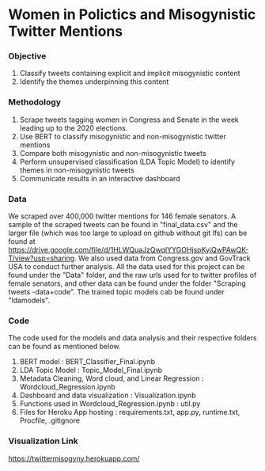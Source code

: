 # Women in Polictics and Misogynistic Twitter Mentions

### Objective
1. Classify tweets containing explicit and implicit misogynistic content 
2. Identify the themes underpinning this content

### Methodology
1. Scrape tweets tagging women in Congress and Senate in the week leading up to the 2020 elections. 
2. Use BERT to classify misogynistic and non-misogynistic twitter mentions
3. Compare both misogynistic and non-misogynistic tweets
4. Perform unsupervised classification (LDA Topic Model) to identify themes in non-misogynistic tweets
5. Communicate results in an interactive dashboard

### Data
We scraped over 400,000 twitter mentions for 146 female senators. A sample of the scraped tweets can be found in "final_data.csv" and the larger file (which was too large to upload on github without git lfs) can be found at https://drive.google.com/file/d/1HLWQuaJzQwqlYYGOHjspKyiQwPAwQK-T/view?usp=sharing. We also used data from Congress.gov and GovTrack USA to conduct further analysis.
All the data used for this project can be found under the "Data" folder, and the raw urls used for to twitter profiles of female senators, and other data can be found under the folder "Scraping tweets -data+code". The trained topic models cab be found under "ldamodels". 

### Code
The code used for the models and data analysis and their respective folders can be found as mentioned below.
1. BERT model : BERT_Classifier_Final.ipynb
2. LDA Topic Model : Topic_Model_Final.ipynb
3. Metadata Cleaning, Word cloud, and Linear Regression : Wordcloud_Regression.ipynb
4. Dashboard and data visualization : Visualization.ipynb
5. Functions used in Wordcloud_Regression.ipynb : util.py
6. Files for Heroku App hosting : requirements.txt, app.py, runtime.txt, Procfile, .gitignore

### Visualization Link
https://twittermisogyny.herokuapp.com/
